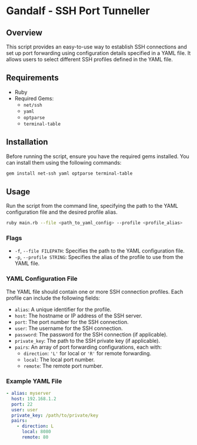 # Gandalf - SSH Port Tunneller

## Overview
This script provides an easy-to-use way to establish SSH connections and set up port forwarding using configuration details specified in a YAML file. It allows users to select different SSH profiles defined in the YAML file.
## Requirements
- Ruby
- Required Gems:
  - `net/ssh`
  - `yaml`
  - `optparse`
  - `terminal-table`

## Installation
Before running the script, ensure you have the required gems installed. You can install them using the following commands:

```bash
gem install net-ssh yaml optparse terminal-table
```

## Usage
Run the script from the command line, specifying the path to the YAML configuration file and the desired profile alias.

```bash
ruby main.rb --file <path_to_yaml_config> --profile <profile_alias>
```

### Flags
- `-f`, `--file FILEPATH`: Specifies the path to the YAML configuration file.
- `-p`, `--profile STRING`: Specifies the alias of the profile to use from the YAML file.

### YAML Configuration File
The YAML file should contain one or more SSH connection profiles. Each profile can include the following fields:
- `alias`: A unique identifier for the profile.
- `host`: The hostname or IP address of the SSH server.
- `port`: The port number for the SSH connection.
- `user`: The username for the SSH connection.
- `password`: The password for the SSH connection (if applicable).
- `private_key`: The path to the SSH private key (if applicable).
- `pairs`: An array of port forwarding configurations, each with:
  - `direction`: `'L'` for local or `'R'` for remote forwarding.
  - `local`: The local port number.
  - `remote`: The remote port number.

### Example YAML File
```yaml
- alias: myserver
  host: 192.168.1.2
  port: 22
  user: user
  private_key: /path/to/private/key
  pairs:
    - direction: L
      local: 8080
      remote: 80
```